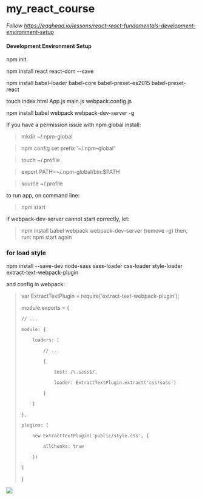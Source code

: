 # my_react_course

_Follow https://egghead.io/lessons/react-react-fundamentals-development-environment-setup_

#### Development Environment Setup

npm init

npm install react react-dom --save

npm install babel-loader babel-core babel-preset-es2015 babel-preset-react

touch index.html App.js main.js webpack.config.js

npm install babel webpack webpack-dev-server -g

If you have a permission issue with npm global install:
> mkdir ~/.npm-global

> npm config set prefix '~/.npm-global'

> touch ~/.profile

> export PATH=~/.npm-global/bin:$PATH

> source ~/.profile

to run app, on command line:
> npm start

if webpack-dev-server cannot start correctly, let:
> npm install babel webpack webpack-dev-server  (remove -g)
> then, run:
> npm start again


### for load style

npm install --save-dev node-sass sass-loader css-loader style-loader  extract-text-webpack-plugin

and config in webpack:

> var ExtractTextPlugin = require('extract-text-webpack-plugin');
>
> module.exports = {
>
>     // ...
>
>     module: {
>
>         loaders: [
>
>             // ...
>
>             {
>
>                 test: /\.scss$/,
>
>                 loader: ExtractTextPlugin.extract('css!sass')
>
>             }
>
>         ]
>
>     },
>
>     plugins: [
>
>         new ExtractTextPlugin('public/style.css', {
>
>             allChunks: true
>
>         })
>
>     ]
>
> }
>

![](http://i.imgur.com/oYTmDXF.png)
